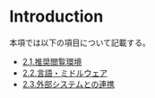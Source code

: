 # Introduction
本項では以下の項目について記載する。

* [2.1.推奨閲覧環境](./2_TechnologyRequirement/2-1_Requirements.html)
* [2.2.言語・ミドルウェア](./2_TechnologyRequirement/2-2_LanguageAndMiddleware.html)
* [2.3.外部システムとの連携](./2_TechnologyRequirement/2-3_Cooperation.html)








